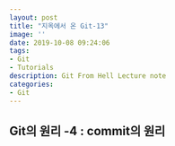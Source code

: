 ```yaml
---
layout: post
title: "지옥에서 온 Git-13"
image: ''
date: 2019-10-08 09:24:06
tags: 
- Git
- Tutorials
description: Git From Hell Lecture note
categories:
- Git
---
```


## Git의 원리 -4 : commit의 원리



